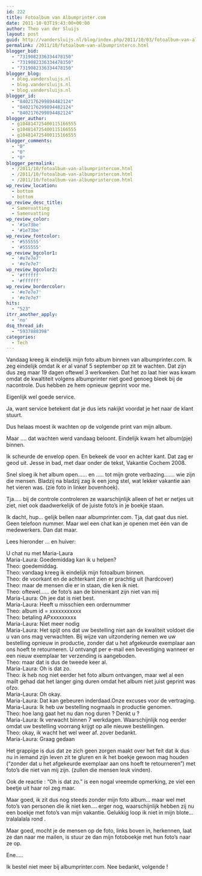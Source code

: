 ```yaml
---
id: 222
title: Fotoalbum van Albumprinter.com
date: 2011-10-03T19:43:00+00:00
author: Theo van der Sluijs
layout: post
guid: http://vandersluijs.nl/blog/index.php/2011/10/03/fotoalbum-van-albumprinterco/
permalink: /2011/10/fotoalbum-van-albumprinterco.html
blogger_bid:
  - "7319082336334478150"
  - "7319082336334478150"
  - "7319082336334478150"
blogger_blog:
  - blog.vandersluijs.nl
  - blog.vandersluijs.nl
  - blog.vandersluijs.nl
blogger_id:
  - "8402176299894482124"
  - "8402176299894482124"
  - "8402176299894482124"
blogger_author:
  - g104814725400115166555
  - g104814725400115166555
  - g104814725400115166555
blogger_comments:
  - "0"
  - "0"
  - "0"
blogger_permalink:
  - /2011/10/fotoalbum-van-albumprintercom.html
  - /2011/10/fotoalbum-van-albumprintercom.html
  - /2011/10/fotoalbum-van-albumprintercom.html
wp_review_location:
  - bottom
  - bottom
wp_review_desc_title:
  - Samenvatting
  - Samenvatting
wp_review_color:
  - '#1e73be'
  - '#1e73be'
wp_review_fontcolor:
  - '#555555'
  - '#555555'
wp_review_bgcolor1:
  - '#e7e7e7'
  - '#e7e7e7'
wp_review_bgcolor2:
  - '#ffffff'
  - '#ffffff'
wp_review_bordercolor:
  - '#e7e7e7'
  - '#e7e7e7'
hits:
  - "523"
itrr_another_apply:
  - 'no'
dsq_thread_id:
  - "5937888398"
categories:
  - Tech
---
```

Vandaag kreeg ik eindelijk mijn foto album binnen van albumprinter.com. Ik zeg eindelijk omdat ik er al vanaf 5 september op zit te wachten. Dat zijn dus zeg maar 19 dagen oftewel 3 werkweken. Dat het zo laat hier was kwam omdat de kwaltiteit volgens albumprinter niet goed genoeg bleek bij de nacontrole. Dus hebben ze hem opnieuw geprint voor me.

Eigenlijk wel goede service.

Ja, want service betekent dat je dus iets nakijkt voordat je het naar de klant stuurt.

Dus helaas moest ik wachten op de volgende print van mijn album.

Maar …. dat wachten werd vandaag beloont. Eindelijk kwam het album(pje) binnen.

Ik scheurde de envelop open. En bekeek de voor en achter kant. Dat zag er geod uit. Jesse in bad, met daar onder de tekst, Vakantie Cochem 2008.

Snel sloeg ik het album open…… en ….. tot mijn grote verbazing……. wie zijn die mensen. Bladzij na bladzij zag ik een jong stel, wat lekker vakantie aan het vieren was. (zie foto in linker bovenhoek).

Tja….. bij de controle controleren ze waarschijnlijk alleen of het er netjes uit ziet, niet ook daadwerkelijk of de juiste foto’s in je boekje staan.

Ik dacht, hup… gelijk bellen naar albumprinter.com. Tja, dat gaat dus niet. Geen telefoon nummer. Maar wel een chat kan je openen met één van de medewerkers. Dan dat maar.

Lees hieronder … en huiver:

U chat nu met Maria-Laura  
Maria-Laura: Goedemiddag kan ik u helpen?  
Theo: goedemiddag.  
Theo: vandaag kreeg ik eindelijk mijn fotoalbum binnen.  
Theo: de voorkant en de achterkant zien er prachtig uit (hardcover)  
Theo: maar de mensen die er in staan, die ken ik niet.  
Theo: oftewel…… de foto’s aan de binnenkant zijn niet van mij  
Maria-Laura: Oh jee dat is niet best.  
Maria-Laura: Heeft u misschien een ordernummer  
Theo: album id = xxxxxxxxxxx  
Theo: betaling APxxxxxxxxx  
Maria-Laura: Niet meer nodig  
Maria-Laura: Het spijt ons dat uw bestelling niet aan de kwaliteit voldoet die u van ons mag verwachten. Bij wijze van uitzondering nemen we uw bestelling opnieuw in productie, zonder dat u het afgekeurde exemplaar aan ons hoeft te retourneren. U ontvangt per e-mail een bevestiging wanneer er een nieuw exemplaar ter verzending is aangeboden.  
Theo: maar dat is dus de tweede keer al.  
Maria-Laura: Oh is dat zo.  
Theo: ik heb nog niet eerder het foto album ontvangen, maar wel al een mailt gehad dat het langer ging duren omdat het album niet juist geprint was ofzo.  
Maria-Laura: Oh okay.  
Maria-Laura: Dat kan gebeuren inderdaad.Onze excuses voor de vertraging.  
Maria-Laura: Ik heb uw bestelling nogmaals in productie genomen.  
Theo: hoe lang gaat het nu dan nog duren ? Denkt u ?  
Maria-Laura: Ik verwacht binnen 7 werkdagen. Waarschijnlijk nog eerder omdat uw bestelling voorrang krijgt op alle nieuwe bestellingen.  
Theo: okay, ik wacht het wel weer af. zover bedankt.  
Maria-Laura: Graag gedaan

Het grappige is dus dat ze zich geen zorgen maakt over het feit dat ik dus nu in iemand zijn leven zit te gluren en ik het boekje gewoon mag houden (“zonder dat u het afgekeurde exemplaar aan ons hoeft te retourneren”) met foto’s die niet van mij zijn. (zullen die mensen leuk vinden).

Ook de reactie : “Oh is dat zo.” is een nogal vreemde opmerking, ze viel een beetje uit haar rol zeg maar.

Maar goed, ik zit dus nog steeds zonder mijn foto album… maar wel met foto’s van personen die ik niet ken…. erger nog, waarschijnlijk hebben zij nu een boekje met foto’s van mijn vakantie. Gelukkig loop ik niet in mijn blote… tralalalala rond .

Maar goed, mocht je de mensen op de foto, links boven in, herkennen, laat ze dan naar me mailen, is stuur ze dan mijn fotoboekje met hun foto’s naar ze op.

Ene…..

Ik bestel niet meer bij albumprinter.com. Nee bedankt, volgende !
